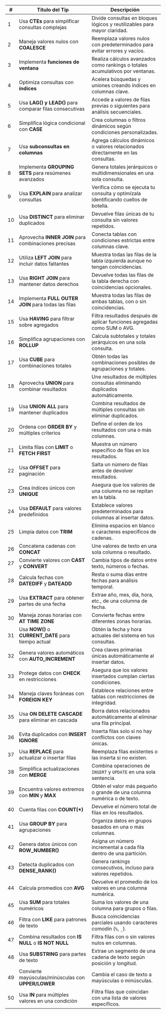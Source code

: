 
| **#** | **Título del Tip**                                       | **Descripción**                                                                 |
|-------|----------------------------------------------------------|---------------------------------------------------------------------------------|
| 1     | Usa **CTEs** para simplificar consultas complejas         | Divide consultas en bloques lógicos y reutilizables para mayor claridad.       |
| 2     | Maneja valores nulos con **COALESCE**                     | Reemplaza valores nulos con predeterminados para evitar errores y vacíos.      |
| 3     | Implementa **funciones de ventana**                      | Realiza cálculos avanzados como rankings o totales acumulativos por ventanas.  |
| 4     | Optimiza consultas con **índices**                        | Acelera búsquedas y uniones creando índices en columnas clave.                 |
| 5     | Usa **LAG() y LEAD()** para comparar filas consecutivas   | Accede a valores de filas previas o siguientes para análisis secuenciales.     |
| 6     | Simplifica lógica condicional con **CASE**                | Crea columnas o filtros dinámicos según condiciones personalizadas.            |
| 7     | Usa **subconsultas en columnas**                         | Agrega cálculos dinámicos o valores relacionados directamente en las consultas.|
| 8     | Implementa **GROUPING SETS** para resúmenes avanzados     | Genera totales jerárquicos o multidimensionales en una sola consulta.          |
| 9     | Usa **EXPLAIN** para analizar consultas                   | Verifica cómo se ejecuta tu consulta y optimízala identificando cuellos de botella. |
| 10    | Usa **DISTINCT** para eliminar duplicados                 | Devuelve filas únicas de tu consulta sin valores repetidos.                    |
| 11    | Aprovecha **INNER JOIN** para combinaciones precisas      | Conecta tablas con condiciones estrictas entre columnas clave.                 |
| 12    | Utiliza **LEFT JOIN** para incluir datos faltantes        | Muestra todas las filas de la tabla izquierda aunque no tengan coincidencias.  |
| 13    | Usa **RIGHT JOIN** para mantener datos derechos           | Devuelve todas las filas de la tabla derecha con coincidencias opcionales.     |
| 14    | Implementa **FULL OUTER JOIN** para todas las filas       | Muestra todas las filas de ambas tablas, con o sin coincidencias.              |
| 15    | Usa **HAVING** para filtrar sobre agregados               | Filtra resultados después de aplicar funciones agregadas como SUM o AVG.       |
| 16    | Simplifica agrupaciones con **ROLLUP**                   | Calcula subtotales y totales jerárquicos en una sola consulta.                 |
| 17    | Usa **CUBE** para combinaciones totales                  | Obtén todas las combinaciones posibles de agrupaciones y totales.              |
| 18    | Aprovecha **UNION** para combinar resultados             | Une resultados de múltiples consultas eliminando duplicados automáticamente.   |
| 19    | Usa **UNION ALL** para mantener duplicados               | Combina resultados de múltiples consultas sin eliminar duplicados.             |
| 20    | Ordena con **ORDER BY** y múltiples criterios             | Define el orden de los resultados con una o más columnas.                      |
| 21    | Limita filas con **LIMIT** o **FETCH FIRST**             | Muestra un número específico de filas en los resultados.                       |
| 22    | Usa **OFFSET** para paginación                           | Salta un número de filas antes de devolver resultados.                         |
| 23    | Crea índices únicos con **UNIQUE**                       | Asegura que los valores de una columna no se repitan en la tabla.              |
| 24    | Usa **DEFAULT** para valores predefinidos                | Establece valores predeterminados para columnas al insertar datos.             |
| 25    | Limpia datos con **TRIM**                                | Elimina espacios en blanco o caracteres específicos de cadenas.                |
| 26    | Concatena cadenas con **CONCAT**                         | Une valores de texto en una sola columna o resultado.                          |
| 27    | Convierte valores con **CAST** y **CONVERT**             | Cambia tipos de datos entre texto, números o fechas.                           |
| 28    | Calcula fechas con **DATEDIFF** y **DATEADD**            | Resta o suma días entre fechas para análisis temporal.                         |
| 29    | Usa **EXTRACT** para obtener partes de una fecha         | Extrae año, mes, día, hora, etc., de una columna de fecha.                     |
| 30    | Maneja zonas horarias con **AT TIME ZONE**               | Convierte fechas entre diferentes zonas horarias.                              |
| 31    | Usa **NOW()** o **CURRENT_DATE** para tiempo actual      | Obtén la fecha y hora actuales del sistema en tus consultas.                   |
| 32    | Genera valores automáticos con **AUTO_INCREMENT**        | Crea claves primarias únicas automáticamente al insertar datos.                |
| 33    | Protege datos con **CHECK** en restricciones             | Asegura que los valores insertados cumplan ciertas condiciones.                |
| 34    | Maneja claves foráneas con **FOREIGN KEY**               | Establece relaciones entre tablas con restricciones de integridad.             |
| 35    | Usa **ON DELETE CASCADE** para eliminar en cascada       | Borra datos relacionados automáticamente al eliminar una fila principal.       |
| 36    | Evita duplicados con **INSERT IGNORE**                   | Inserta filas solo si no hay conflictos con claves únicas.                     |
| 37    | Usa **REPLACE** para actualizar o insertar filas         | Reemplaza filas existentes o las inserta si no existen.                        |
| 38    | Simplifica actualizaciones con **MERGE**                 | Combina operaciones de `INSERT` y `UPDATE` en una sola sentencia.              |
| 39    | Encuentra valores extremos con **MIN** y **MAX**         | Obtén el valor más pequeño o grande de una columna numérica o de texto.        |
| 40    | Cuenta filas con **COUNT(*)**                            | Devuelve el número total de filas en los resultados.                           |
| 41    | Usa **GROUP BY** para agrupaciones                      | Organiza datos en grupos basados en una o más columnas.                        |
| 42    | Genera datos únicos con **ROW_NUMBER()**                 | Asigna un número incremental a cada fila dentro de una partición.              |
| 43    | Detecta duplicados con **DENSE_RANK()**                  | Genera rankings consecutivos, incluso para valores repetidos.                  |
| 44    | Calcula promedios con **AVG**                            | Devuelve el promedio de los valores en una columna numérica.                   |
| 45    | Usa **SUM** para totales numéricos                       | Suma los valores de una columna para grupos o filas.                           |
| 46    | Filtra con **LIKE** para patrones de texto               | Busca coincidencias parciales usando caracteres comodín (`%`, `_`).            |
| 47    | Combina resultados con **IS NULL** o **IS NOT NULL**     | Filtra filas con o sin valores nulos en columnas.                              |
| 48    | Usa **SUBSTRING** para partes de texto                   | Extrae un segmento de una cadena de texto según posición y longitud.           |
| 49    | Convierte mayúsculas/minúsculas con **UPPER/LOWER**      | Cambia el caso de texto a mayúsculas o minúsculas.                             |
| 50    | Usa **IN** para múltiples valores en una condición       | Filtra filas que coincidan con una lista de valores específicos.               |


